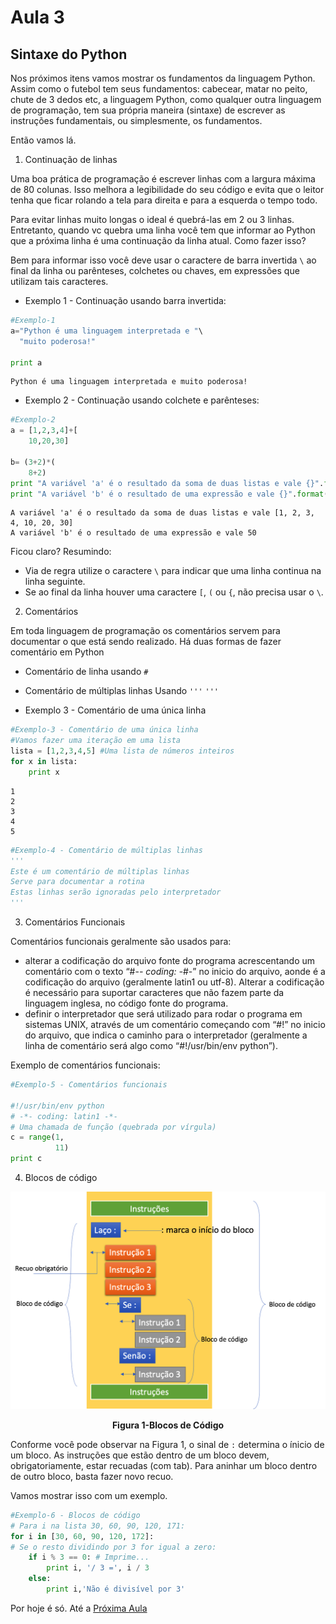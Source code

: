 # Aula 3

## Sintaxe do Python

Nos próximos itens vamos mostrar os fundamentos da linguagem Python. Assim como o futebol tem seus fundamentos: cabecear, matar no peito, chute de 3 dedos etc, a linguagem Python, como qualquer outra linguagem de programação, tem sua própria maneira (sintaxe) de escrever as instruções fundamentais, ou simplesmente, os fundamentos.

Então vamos lá.

1. Continuação de linhas

Uma boa prática de programação é escrever linhas com a largura máxima de 80 colunas. Isso melhora a legibilidade do seu código e evita que o leitor tenha que ficar rolando a tela para direita e para a esquerda o tempo todo. 

Para evitar linhas muito longas o ideal é quebrá-las em 2 ou 3 linhas. Entretanto, quando vc quebra uma linha você tem que informar ao Python que a próxima linha é uma continuação da linha atual. Como fazer isso? 

Bem para informar isso você deve usar o caractere de barra invertida `\` ao final da linha ou parênteses, colchetes ou chaves, em expressões que utilizam tais caracteres.

- Exemplo 1 - Continuação usando barra invertida:

```python 
#Exemplo-1
a="Python é uma linguagem interpretada e "\
  "muito poderosa!"
   
print a    

```

```
Python é uma linguagem interpretada e muito poderosa!
```

- Exemplo 2 - Continuação usando colchete e parênteses:

```python 
#Exemplo-2
a = [1,2,3,4]+[
    10,20,30]

b= (3+2)*(
    8+2)
print "A variável 'a' é o resultado da soma de duas listas e vale {}".format(a)
print "A variável 'b' é o resultado de uma expressão e vale {}".format(b)
```

```
A variável 'a' é o resultado da soma de duas listas e vale [1, 2, 3, 4, 10, 20, 30]
A variável 'b' é o resultado de uma expressão e vale 50
```
Ficou claro? 
Resumindo: 
 - Via de regra utilize o caractere `\` para indicar que uma linha continua na linha seguinte.
 - Se ao final da linha houver uma caractere `[`, `(` ou  `{`, não precisa usar o `\`.

2. Comentários

Em toda linguagem de programação os comentários servem para documentar o que está sendo realizado.
Há duas formas de fazer comentário em Python

- Comentário de linha usando `#`

- Comentário de múltiplas linhas Usando `'''`   `'''`

- Exemplo 3 - Comentário de uma única linha

```python 
#Exemplo-3 - Comentário de uma única linha
#Vamos fazer uma iteração em uma lista
lista = [1,2,3,4,5] #Uma lista de números inteiros
for x in lista:
    print x
```

```
1
2
3
4
5
```

```python
#Exemplo-4 - Comentário de múltiplas linhas
'''
Este é um comentário de múltiplas linhas
Serve para documentar a rotina
Estas linhas serão ignoradas pelo interpretador
'''

```

3. Comentários Funcionais

Comentários funcionais geralmente são usados para:
- alterar a codificação do arquivo fonte do programa acrescentando um comentário
com o texto “#-*- coding: <encoding> -*#-” no inicio do arquivo, aonde <encoding> é a codificação do arquivo (geralmente latin1 ou utf-8). Alterar a codificação é necessário para suportar caracteres que não fazem parte da linguagem inglesa, no código fonte do programa.
- definir o interpretador que será utilizado para rodar o programa em sistemas UNIX, através de um comentário começando com “#!” no inicio do arquivo, que indica o caminho para o interpretador (geralmente a linha de comentário será algo como “#!/usr/bin/env python”).

Exemplo de comentários funcionais:

```python
#Exemplo-5 - Comentários funcionais

#!/usr/bin/env python 
# -*- coding: latin1 -*-
# Uma chamada de função (quebrada por vírgula)
c = range(1, 
          11)
print c
```

4. Blocos de código

<p align="center">
  <img src="imagens/Bloco_Codigo.png" alt="Blocos de Código">
</p>
<p align="center">
   <strong>Figura 1-Blocos de Código</strong> 
</p>

Conforme você pode observar na Figura 1, o sinal de `:` determina o ínicio de um bloco. As instruções que estão dentro de um bloco devem, obrigatoriamente, estar recuadas (com tab).
Para aninhar um bloco dentro de outro bloco, basta fazer novo recuo. 

Vamos mostrar isso com um exemplo.

```python
#Exemplo-6 - Blocos de código
# Para i na lista 30, 60, 90, 120, 171:
for i in [30, 60, 90, 120, 172]:
# Se o resto dividindo por 3 for igual a zero:
    if i % 3 == 0: # Imprime...
        print i, '/ 3 =', i / 3
    else:
        print i,'Não é divisível por 3'
```
Por hoje é só. Até a [Próxima Aula](Aula4.md)